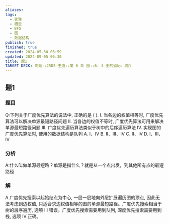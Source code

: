 ```yaml
---
aliases: 
tags:
  - 犹豫
  - 概念
  - BFS
  - 图
  - 数据结构
publish: true
finished: true
created: 2024-05-30 03:59
updated: 2024-09-05 06:30
title: 题1
TARGET DECK: 刷题::25DS-王道::第 6 章 图::6. 3 图的遍历::题1
---
```

## 题1
### 题目
Q:下列关于广度优先算法的说法中, 正确的是 ( ).
I. 当各边的权值相等时, 广度优先算法可以解决单源最短路径问题
II. 当各边的权值不等时, 广度优先算法可用来解决单源最短路径问题
III. 广度优先遍历算法类似于树中的后序遍历算法
IV. 实现图的广度优先算法时, 使用的数据结构是队列
A. I、IV 
B. II、III、IV 
C. II、IV 
D. I、III、IV
### 分析
A:什么叫做单源最短路？单源是指什么？就是从一个点出发，到其他所有点的最短路径
### 解
A
广度优先搜索以起始结点为中心, 一层一层地向外层扩展遍历图的顶点, 因此无法考虑到边权值, 只适合求边权值相等的图的单源最短路径。广度优先搜索相当于树的层序遍历, 选项 III 错误。广度优先搜索需要用到队列, 深度优先搜索需要用到栈, 选项 IV 正确。
